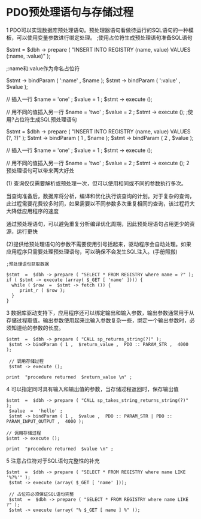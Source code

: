 # PDO预处理语句与存储过程
1 PDO可以实现数据库预处理语句。预处理器语句看做待运行的SQL语句的一种模板，可以使用变量参数进行绑定处理。
;使用占位符生成预处理语句准备SQL语句

$stmt  =  $dbh -> prepare ( "INSERT INTO REGISTRY (name, value) VALUES (:name, :value)" );

;:name和:value作为命名占位符

 $stmt -> bindParam ( ':name' ,  $name );
 $stmt -> bindParam ( ':value' ,  $value );

 // 插入一行
 $name  =  'one' ;
 $value  =  1 ;
 $stmt -> execute ();

 // 用不同的值插入另一行
 $name  =  'two' ;
 $value  =  2 ;
 $stmt -> execute ();
;使用?占位符生成SQL预处理语句

$stmt  =  $dbh -> prepare ( "INSERT INTO REGISTRY (name, value) VALUES (?, ?)" );
 $stmt -> bindParam ( 1 ,  $name );
 $stmt -> bindParam ( 2 ,  $value );


// 插入一行
 $name  =  'one' ;
 $value  =  1 ;
 $stmt -> execute ();

 // 用不同的值插入另一行
 $name  =  'two' ;
 $value  =  2 ;
 $stmt -> execute ();
2 预处理语句可以带来两大好处

(1) 查询仅仅需要解析或预处理一次，但可以使用相同或不同的参数执行多次。

当查询准备后，数据库将分析，编译和优化执行该查询的计划。对于复杂的查询，此过程需要花费较多时间，如果需要以不同参数多次重复相同的查询，该过程将大大降低应用程序的速度

通过预处理语句，可以避免重复分析编译优化周期，因此预处理语句占用更少的资源，运行更快

(2)提供给预处理语句的参数不需要使用引号括起来，驱动程序会自动处理。如果应用程序只需要处理预处理语句，可以确保不会发生SQL注入。(手册照搬)
```
;预处理语句获取数据

$stmt  =  $dbh -> prepare ( "SELECT * FROM REGISTRY where name = ?" );
if ( $stmt -> execute (array( $_GET [ 'name' ]))) {
  while ( $row  =  $stmt -> fetch ()) {
     print_r ( $row );
  }
}

```
3 数据库驱动支持下，应用程序还可以绑定输出和输入参数，输出参数通常用于从存储过程取值。输出参数使用起来比输入参数复杂一些，绑定一个输出参数时，必须知道给的参数的长度。

```
$stmt  =  $dbh -> prepare ( "CALL sp_returns_string(?)" );
 $stmt -> bindParam ( 1 ,  $return_value ,  PDO :: PARAM_STR ,  4000 );

 // 调用存储过程
 $stmt -> execute ();

print  "procedure returned  $return_value \n" ;

```
4 可以指定同时具有输入和输出值的参数，当存储过程返回时，保存输出值

```
$stmt  =  $dbh -> prepare ( "CALL sp_takes_string_returns_string(?)" );
 $value  =  'hello' ;
 $stmt -> bindParam ( 1 ,  $value ,  PDO :: PARAM_STR | PDO :: PARAM_INPUT_OUTPUT ,  4000 );

// 调用存储过程
$stmt -> execute ();

print  "procedure returned  $value \n" ;

```
5 注意占位符对于SQL语句完整性的补充
```
$stmt  =  $dbh -> prepare ( "SELECT * FROM REGISTRY where name LIKE '%?%'" );
 $stmt -> execute (array( $_GET [ 'name' ]));

 // 占位符必须保证SQL语句完整
 $stmt  =  $dbh -> prepare ( "SELECT * FROM REGISTRY where name LIKE ?" );
 $stmt -> execute (array( "% $_GET [ name ] %" ));

```
